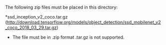 The following zip files must be placed in this directory:

*ssd_inception_v2_coco.tar.gz 
	(http://download.tensorflow.org/models/object_detection/ssd_mobilenet_v2_coco_2018_03_29.tar.gz)

* The file must be in .zip format .tar.gz is not supported.
